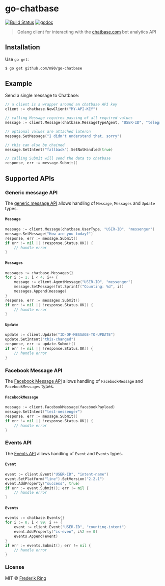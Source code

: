 # go-chatbase

[![Build Status](https://travis-ci.org/m90/go-chatbase.svg?branch=master)](https://travis-ci.org/m90/go-chatbase)
[![godoc](https://godoc.org/github.com/m90/go-chatbase?status.svg)](http://godoc.org/github.com/m90/go-chatbase)

> Golang client for interacting with the [chatbase.com](https://chatbase.com) bot analytics API

## Installation

Use `go get`:

```sh
$ go get github.com/m90/go-chatbase
```

## Example

Send a single message to Chatbase:

```go
// a client is a wrapper around an chatbase API key
client := chatbase.NewClient("MY-API-KEY")

// calling Message requires passing of all required values
message := client.Message(chatbase.MessageTypeAgent, "USER-ID", "telegram")

// optional values are attached lateron
message.SetMessage("I didn't understand that, sorry")

// this can also be chained
message.SetIntent("fallback").SetNotHandled(true)

// calling Submit will send the data to chatbase
response, err := message.Submit()
```

## Supported APIs

### Generic message API

The [generic message API](https://chatbase.com/documentation/generic) allows handling of `Message`, `Messages` and `Update` types.

#### `Message`

```go
message := client.Message(chatbase.UserType, "USER-ID", "messenger")
message.SetMessage("How are you today?")
response, err := message.Submit()
if err != nil || !response.Status.OK() {
	// handle error
}
```

#### `Messages`

```go
messages := chatbase.Messages{}
for i := 1; i < 4; i++ {
	message := client.AgentMessage("USER-ID", "messenger")
	message.SetMessage(fmt.Sprintf("Counting: %d", i))
	messages.Append(message)
}
response, err := messages.Submit()
if err != nil || !response.Status.OK() {
	// handle error
}
```

#### `Update`

```go
update := client.Update("ID-OF-MESSAGE-TO-UPDATE")
update.SetIntent("this-changed")
response, err := update.Submit()
if err != nil || !response.Status.OK() {
	// handle error
}
```

### Facebook Message API

The [Facebook Message API](https://chatbase.com/documentation/facebook) allows handling of `FacebookMessage` and `FacebookMessages` types.

#### `FacebookMessage`

```go
message := client.FacebookMessage(facebookPayload)
message.SetIntent("test-messenger")
response, err := message.Submit()
if err != nil || !response.Status.OK() {
	// handle error
}
```

### Events API

The [Events API](https://chatbase.com/documentation/events) allows handling of `Event` and `Events` types.

#### `Event`

```go
event := client.Event("USER-ID", "intent-name")
event.SetPlatform("line").SetVersion("2.2.1")
event.AddProperty("success", true)
if err := event.Submit(); err != nil {
	// handle error
}
```

#### `Events`

```go
events := chatbase.Events{}
for i := 0; i < 99; i ++ {
	event := client.Event("USER-ID", "counting-intent")
	event.AddProperty("is-even", i%2 == 0)
	events.Append(event)
}
if err := events.Submit(); err != nil {
	// handle error
}
```

### License
MIT © [Frederik Ring](http://www.frederikring.com)
